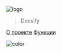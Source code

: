 
![logo](https://docsify.js.org/_media/icon.svg ':size=50')

> Docsify

[О проекте](#docsify)
[Функции](plantuml.md)

<!-- background color -->

![color](#000000)